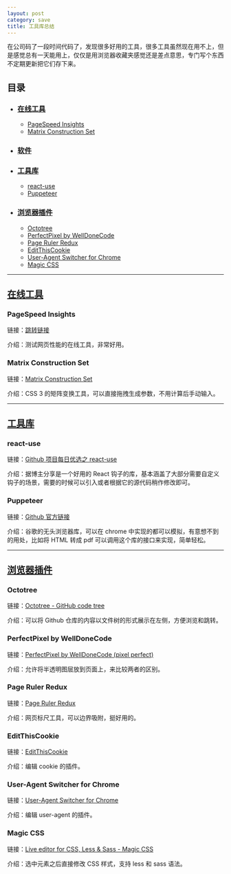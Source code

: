 ```yaml
---
layout: post
category: save
title: 工具库总结
---
```


在公司码了一段时间代码了，发现很多好用的工具，很多工具虽然现在用不上，但是感觉总有一天能用上，仅仅是用浏览器收藏夹感觉还是差点意思，专门写个东西不定期更新把它们存下来。

## 目录

- ### [在线工具](#在线工具)

  - [PageSpeed Insights](#pagespeed-insights)
  - [Matrix Construction Set](#matrix-construction-set)

- ### [软件](#软件)

- ### [工具库](#工具库)

  - [react-use](#react-use)
  - [Puppeteer](#puppeteer)

- ### [浏览器插件](浏览器插件)

  - [Octotree](#octotree)
  - [PerfectPixel by WellDoneCode](#perfectpixel-by-welldonecode)
  - [Page Ruler Redux](#page-ruler-redux)
  - [EditThisCookie](#editthiscookie)
  - [User-Agent Switcher for Chrome](#user-agent-switcher-for-chrome)
  - [Magic CSS](#magic-css)

---

## [在线工具](#在线工具)

### PageSpeed Insights

链接：[跳转链接](https://developers.google.com/speed/pagespeed/insights/)

介绍：测试网页性能的在线工具，非常好用。

### Matrix Construction Set

链接：[Matrix Construction Set](http://www.useragentman.com/matrix/)

介绍：CSS 3 的矩阵变换工具，可以直接拖拽生成参数，不用计算后手动输入。

---

## [工具库](#工具库)

### react-use

链接：[Github 项目每日优选之 react-use](https://juejin.cn/post/7005497283399647268)

介绍：据博主分享是一个好用的 React 钩子的库，基本涵盖了大部分需要自定义钩子的场景，需要的时候可以引入或者根据它的源代码稍作修改即可。

### Puppeteer

链接：[Github 官方链接](https://github.com/puppeteer/puppeteer)

介绍：谷歌的无头浏览器库，可以在 chrome 中实现的都可以模拟，有意想不到的用处，比如将 HTML 转成 pdf 可以调用这个库的接口来实现，简单轻松。

---

## [浏览器插件](#浏览器插件)

### Octotree

链接：[Octotree - GitHub code tree](https://chrome.google.com/webstore/detail/octotree-github-code-tree/bkhaagjahfmjljalopjnoealnfndnagc/related)

介绍：可以将 Github 仓库的内容以文件树的形式展示在左侧，方便浏览和跳转。

### PerfectPixel by WellDoneCode

链接：[PerfectPixel by WellDoneCode (pixel perfect)](https://chrome.google.com/webstore/detail/perfectpixel-by-welldonec/dkaagdgjmgdmbnecmcefdhjekcoceebit)

介绍：允许将半透明图层放到页面上，来比较两者的区别。

### Page Ruler Redux

链接：[Page Ruler Redux](https://chrome.google.com/webstore/detail/page-ruler-redux/giejhjebcalaheckengmchjekofhhmal)

介绍：网页标尺工具，可以边界吸附，挺好用的。

### EditThisCookie

链接：[EditThisCookie](https://chrome.google.com/webstore/detail/editthiscookie/fngmhnnpilhplaeedifhccceomclgfbg)

介绍：编辑 cookie 的插件。

### User-Agent Switcher for Chrome

链接：[User-Agent Switcher for Chrome](https://chrome.google.com/webstore/detail/user-agent-switcher-for-c/djflhoibgkdhkhhcedjiklpkjnoahfmg)

介绍：编辑 user-agent 的插件。

### Magic CSS

链接：[Live editor for CSS, Less & Sass - Magic CSS](https://chrome.google.com/webstore/detail/live-editor-for-css-less/ifhikkcafabcgolfjegfcgloomalapol/reviews)

介绍：选中元素之后直接修改 CSS 样式，支持 less 和 sass 语法。
